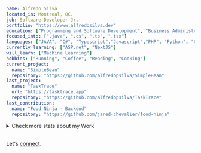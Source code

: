 ```yaml
name: Alfredo Silva
located_in: Montreal, QC. 
job: Software Developer Jr.
portfolio: "https://www.alfredosilva.dev"
education: ["Programming and Software Development", "Business Administration, MBA"]
focused_into: [".java", ".cs", ".ts", ".tsx"]
languages: ["JAVA", "C#", "Typescript","Javascript","PHP", "Python", "C++"]
currently_learning: ["ASP.net", "NextJS"]
will_learn: ["Machine Learning"]
hobbies: ["Running", "Coffee", "Reading", "Cooking"]
current_project: 
  name: "SimpleBean"
  repository: "https://github.com/alfredopsilva/SimpleBean"
last_project:  
  name: "TaskTrace"
  url: "https://tasktrace.app"
  repository: "https://github.com/alfredopsilva/TaskTrace"
last_contribution: 
  name: "Food Ninja - Backend" 
  repository: "https://github.com/jared-chevalier/food-ninja"
```
<!-- ![](https://komarev.com/ghpvc/?username=alfredopsilva&color=blue) -->
<details>
  <summary>Check more stats about my Work</b></summary>
  <h3>Profile</h3>
  <img src="https://github-readme-streak-stats.herokuapp.com/?user=alfredopsilva&theme=graywhite&hide_border=true">
  <h3>Stack</h3>
  <p align="center">
    <img src="https://img.shields.io/badge/java-%23ED8B00.svg?style=for-the-badge&logo=openjdk&logoColor=white">
    <img src="https://img.shields.io/badge/.NET-5C2D91?style=for-the-badge&logo=.net&logoColor=white">
    <img src="https://img.shields.io/badge/C%23-239120?style=for-the-badge&logo=c-sharp&logoColor=white">
    <img src="https://img.shields.io/badge/C%2B%2B-00599C?style=for-the-badge&logo=c%2B%2B&logoColor=white">
    <img src="https://img.shields.io/badge/JavaScript-F7DF1E?style=for-the-badge&logo=javascript&logoColor=black">
    <img src="https://img.shields.io/badge/React-20232A?style=for-the-badge&logo=react&logoColor=61DAFB">
    <img src="https://img.shields.io/badge/Angular-DD0031?style=for-the-badge&logo=angular&logoColor=whit">
    <img src="https://img.shields.io/badge/Tailwind_CSS-38B2AC?style=for-the-badge&logo=tailwind-css&logoColor=white">
    <img src="https://img.shields.io/badge/Spring-6DB33F?style=for-the-badge&logo=spring&logoColor=white">
    <img src="https://img.shields.io/badge/MySQL-00000F?style=for-the-badge&logo=mysql&logoColor=white">
    <img src="https://img.shields.io/badge/MongoDB-4EA94B?style=for-the-badge&logo=mongodb&logoColor=white">
    <img src="https://img.shields.io/badge/Amazon_AWS-232F3E?style=for-the-badge&logo=amazon-aws&logoColor=white">
    <img src="https://img.shields.io/badge/docker-%230db7ed.svg?style=for-the-badge&logo=docker&logoColor=white">
    <img src="https://img.shields.io/badge/Next-black?style=for-the-badge&logo=next.js&logoColor=white">
  </p>
  <br>

  <h3>Languages</h3>
  <a href="https://wakatime.com"><img src="https://wakatime.com/share/@1251d524-fbcb-48a9-8e76-1d1c99c3d736/306e115c-e99e-4507-a9ff-45e4ee952419.png" /></a>
</details>
<br/>



Let's [connect](https://www.linkedin.com/in/alfredopsilva/).
